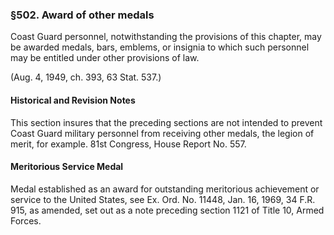 ### §502. Award of other medals ###

Coast Guard personnel, notwithstanding the provisions of this chapter, may be awarded medals, bars, emblems, or insignia to which such personnel may be entitled under other provisions of law.

(Aug. 4, 1949, ch. 393, 63 Stat. 537.)

#### Historical and Revision Notes ####

This section insures that the preceding sections are not intended to prevent Coast Guard military personnel from receiving other medals, the legion of merit, for example. 81st Congress, House Report No. 557.

#### Meritorious Service Medal ####

Medal established as an award for outstanding meritorious achievement or service to the United States, see Ex. Ord. No. 11448, Jan. 16, 1969, 34 F.R. 915, as amended, set out as a note preceding section 1121 of Title 10, Armed Forces.